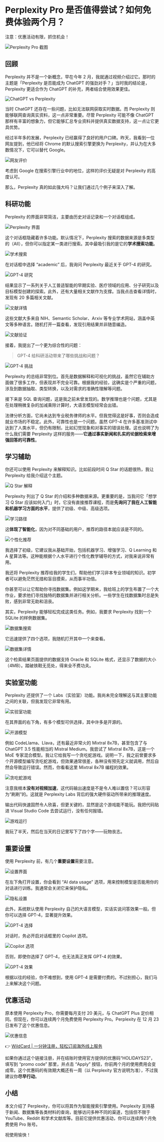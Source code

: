 # Perplexity Pro 是否值得尝试？如何免费体验两个月？

注意：优惠活动有限，抓住机会！

![Perplexity Pro 截图](https://bbtdd.com/img/41782564627769.webp)

## 回顾

Perplexity 并不是一个新概念，早在今年 2 月，我就通过视频介绍过它。那时的主题是「Perplexity 是否能成为 ChatGPT 的强劲对手？」当时我的结论是，Perplexity 更适合作为 ChatGPT 的补充，两者结合使用效果更佳。

![ChatGPT vs Perplexity](https://bbtdd.com/img/2230380408.webp)

当时 ChatGPT 还存在一些问题，比如无法联网获取实时数据。而 Perplexity 则能够联网查询真实资料，这一点非常重要。尽管 Perplexity 可能不像 ChatGPT 那样有丰富的想象力，但它能够汇总专业资料并提供真实数据支持，这一点让它更具优势。

经过半年多的发展，Perplexity 已经赢得了良好的用户口碑。昨天，我看到一位网友提到，他已经将 Chrome 的默认搜索引擎更换为 Perplexity，并认为在大多数情况下，它可以替代 Google。

![网友评价](https://bbtdd.com/img/3569913214605460.webp)

考虑到 Google 在搜索引擎行业中的地位，这样的评价无疑是对 Perplexity 的高度认可。

那么，Perplexity 真的如此强大吗？让我们通过几个例子来深入了解。

## 科研功能

Perplexity 的界面非常简洁，主要由历史对话记录和一个对话框组成。

![Perplexity 界面](https://bbtdd.com/img/98031152497.webp)

这个对话框隐藏着许多功能。默认情况下，Perplexity 搜索的数据来源是多类型的（All），但你可以指定某一类进行搜索。其中最吸引我的是它的**学术搜索功能**。

![学术搜索](https://bbtdd.com/img/023175335674.webp)

在对话框中选择 “academic” 后，我询问 Perplexity 最近关于 GPT-4 的研究。

![GPT-4 研究](https://bbtdd.com/img/8999343721033022.webp)

结果显示了一系列关于人工普适智能的早期实验、医疗领域的应用、分子研究以及目标模型创建的探索。此外，还有大量相关文献作为支撑。当我点击查看详情时，发现有 20 多篇相关文献。

![文献详情](https://bbtdd.com/img/13508492316.webp)

这些文献大多来自 NIH、Semantic Scholar、Arxiv 等专业学术网站，涵盖中英文等多种语言。随机打开一篇查看，发现引用结果并非随意编造。

![文献验证](https://bbtdd.com/img/4148898565587398.webp)

接着，我提出了一个更为综合性的问题：

> GPT-4 给科研活动带来了哪些挑战和问题？

![GPT-4 挑战](https://bbtdd.com/img/69837876214.webp)

Perplexity 的总结非常到位。首先是数据解释和可视化的挑战，虽然它在辅助方面做了很多工作，但表现并不完全可靠。根据我的经验，这确实是个严重的问题，涉及到数据抽取、类型转换，以及对需求的准确性理解等问题。

接下来是 SQL 查询问题，这是我之前未曾发现的。数学推理也是个问题，尤其是在处理稍微复杂的加减乘除计算时，大语言模型经常会出错。

法律分析方面，它尚未达到专业税务律师的水平。但我觉得这是好事，否则会造成就业市场的不稳定。此外，可靠性也是一个问题。虽然 GPT-4 在许多基准测试中达到了人类水平，但仍有限制，比如幻觉现象和对事实的错误处理。这也说明了为什么我们需要 Perplexity 这样的服务——**它通过事实新闻和扎实的论据检索来增强回答的可靠性**。

## 学习辅助

你还可以使用 Perplexity 来解释知识。比如前段时间 Q Star 的话题很热，我让 Perplexity 给我介绍这个主题。

![Q Star 解释](https://bbtdd.com/img/5486750485091.webp)

Perplexity 列出了 Q Star 的介绍和多种数据来源。更重要的是，当我问它「想学习 Q Star 应该如何入门」时，它没有直接推荐课程，而是**先询问了我在人工智能和机器学习方面的水平**，提供了初级、中级、高级选项。

![学习路径](https://bbtdd.com/img/38760387800417.webp)

这**体现了智能化**，因为对不同基础的用户，推荐的路径本就应该是不同的。

![个性化推荐](https://bbtdd.com/img/6079390317892892.webp)

我选择了初级，它建议我从基础开始，包括机器学习、增强学习、Q Learning 和 A 星算法等。这种能根据个人水平进行个性化教学辅导的方式，对我来说非常有用。

我还将 Perplexity 推荐给我的学生们，帮助他们学习非本专业领域的知识。初学者可以避免茫然无措和盲目摸索，从而事半功倍。

你甚至可以让它帮助你寻找数据集。例如这学期末，我给班上的学生布置了一个大作业，要求他们寻找独特的数据集并进行相关分析。一些学生在找数据集时总是失败，感到非常无助和沮丧。

其实，Perplexity 能够轻松完成这类任务。例如，我要求 Perplexity 找到一个 SQLite 的样例数据集。

![数据集搜索](https://bbtdd.com/img/03119709.webp)

它迅速提供了四个选项，我随机打开其中一个来查看。

![数据集详情](https://bbtdd.com/img/324999212680815.webp)

这个检索结果页面提供的数据支持 Oracle 和 SQLite 格式，还显示了数据的大小（4MB）。踏破铁鞋无觅处，得来全不费功夫。

## 实验室功能

Perplexity 还提供了一个 Labs（实验室）功能。我尚未完全理解这与其主要功能之间的关联，但我发现它非常有用。

![实验室功能](https://bbtdd.com/img/6590553291842927.webp)

在其界面的右下角，有多个模型可供选择，其中许多是开源的。

![开源模型](https://bbtdd.com/img/70958968356.webp)

例如 CodeLlama、Llava，还有最近非常火的 Mixtral 8x7B，甚至包含了与 ChatGPT 3.5 性能相当的 Mistral Medium。我尝试了 Mixtral 8x7B，这是一个 MoE 专家混合模型。我让它给我写一个贪吃蛇游戏。说明一下，我之前曾要求多个开源模型编写贪吃蛇游戏，但效果通常很差，各种没有预先定义就调用，然后自然会导致运行错误。然而，你看看这里 Mixtral 8x7B 编程的效果。

![贪吃蛇游戏](https://bbtdd.com/img/14662458129288.webp)

注意我根本**没有对视频加速**，这代码输出速度是不是令人难以置信？可以形容为“刷刷”的。这就是 Perplexity Labs 背后的强大硬件驱动所带来的推理速度。

输出代码快速固然令人欣喜，但更关键的，显然是这个游戏能不能玩。我把代码贴进 Visual Studio Code 去尝试运行，没有任何报错。

![游戏运行](https://bbtdd.com/img/70304870056406.webp)

我玩了半天，然后在当天的日记里写下了四个字——玩物丧志。

## 重要设置

使用 Perplexity 前，有几个**重要设置**需要注意。

![设置界面](https://bbtdd.com/img/80078754.webp)

在左下角打开设置，你会看到 “AI data usage” 选项，用来控制模型是否能用你的对话进行训练。我通常会关闭它来保护隐私。

![隐私设置](https://bbtdd.com/img/74667821179.webp)

此外，系统默认使用 Perplexity 自己的大语言模型，实话实说问答效果一般。但你可以选择 GPT-4，显著提升效果。

![GPT-4 选择](https://bbtdd.com/img/6472000655.webp)

对话时，务必开启对话框里的 Copilot 选项。

![Copilot 选项](https://bbtdd.com/img/758201621086.webp)

否则，即使你选择了 GPT-4，也无法真正发挥 GPT-4 的效果。

![GPT-4 效果](https://bbtdd.com/img/4960282113769190.webp)

根据以往的经验，你不难想到，使用 GPT-4 是需要付费的。不过别担心，我们马上来解决这个问题。

## 优惠活动

原本使用 Perplexity Pro，你需要每月支付 20 美元，与 ChatGPT Plus 定价相同。但现在，你可以连续两个月免费使用 Perplexity Pro。Perplexity 在 12 月 23 日发布了这个优惠信息。

![优惠信息](https://bbtdd.com/img/2941217002179.webp)

👉 [WildCard | 一分钟注册，轻松订阅海外线上服务](https://bbtdd.com/WildCard)

如果你通过这个链接注册，并在结账时使用官方提供的优惠码“HOLIDAYS23”，填写到 “promo code” 那里，并点击 “Apply” 按钮，你前两个月的使用费用会变成零。这个优惠码的有效期大概还有一周（以 Perplexity 官方说明为准），不过我建议你**尽早行动**。

## 小结

本文介绍了 Perplexity，你可以将其作为智能搜索引擎使用。Perplexity 支持基于新闻、数据集等各类材料的查询，能够访问多种不同的渠道，包括但不限于 YouTube、Reddit 和学术文献库等。目前它提供优惠活动，你可以连续两个月免费使用 Pro 账号。

祝使用愉快！